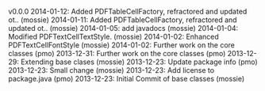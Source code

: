 
v0.0.0
2014-01-12:  Added PDFTableCellFactory, refractored and updated ot.. (mossie)
2014-01-11:  Added PDFTableCellFactory, refractored and updated ot.. (mossie)
2014-01-05:  add javadocs                                            (mossie)
2014-01-04:  Modified PDFTextCellTextStyle.                          (mossie)
2014-01-02:  Enhanced PDFTextCellFontStyle                           (mossie)
2014-01-02:  Further work on the core classes                        (pmo)
2013-12-31:  Further work on the core classes                        (pmo)
2013-12-29:  Extending base clases                                   (mossie)
2013-12-23:  Update package info                                     (pmo)
2013-12-23:  Small change                                            (mossie)
2013-12-23:  Add license to package.java                             (pmo)
2013-12-23:  Initial Commit of base classes                          (mossie)
